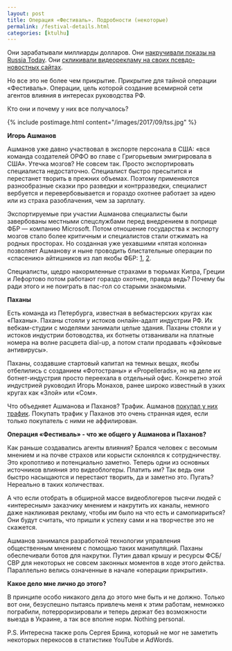 ```yaml
---
layout: post
title: Операция «Фестиваль». Подробности (некоторые)
permalink: /festival-details.html
categories: [ktulhu]
---
```


Они зарабатывали миллиарды долларов. Они [накручивали показы на Russia Today](http://www.thedailybeast.com/putins-propaganda-tv-lies-about-its-popularity). Они [скликивали видеорекламу на своих псевдо-новостных сайтах](https://www.whiteops.com/hubfs/Resources/WO_Methbot_Operation_WP.pdf).

Но все это не более чем прикрытие. Прикрытие для тайной операции «Фестиваль». Операции, цель которой создание всемирной сети агентов влияния в интересах руководства РФ.

Кто они и почему у них все получалось?

{% include postimage.html content="/images/2017/09/tss.jpg" %}

**Игорь Ашманов**

Ашманов уже давно участвовал в экспорте персонала в США: «вся команда создателей ОРФО во главе с Григорьевым эмигрировала в США». Утечка мозгов? Не совсем так. Просто экспортировать специалиста недостаточно. Специалист быстро пресытится и перестанет творить в прежних объемах. Поэтому применяются разнообразные сказки про разведки и контрразведки, специалист вербуется и перевербовывается и гораздо охотнее работает за идею или из страха разоблачения, чем за зарплату.

Экспортируемые при участии Ашманова специалисты были завербованы местными спецслужбами перед внедрением в поприще ФБР — компанию Microsoft. Потом отношение государства к экспорту мозгов стало более критичным и специалистов стали отжимать на родных просторах. Но созданная уже уехавшими «пятая колонна» позволяет Ашманову и ныне проводить блистательные операции по «спасению» айтишников из лап якобы ФБР: [1](https://roem.ru/12-04-2013/116728/spasenie-ryadovogo-zubahi/), [2](https://roem.ru/01-09-2017/258086/nevyezd-bitcoin/#comment-258338).

Специалисты, щедро накормленные страхами в тюрьмах Кипра, Греции и Лефортово потом работают гораздо охотнее, правда ведь? Почему бы ради этого и не поиграть в пас-гол со старыми знакомыми.

**Паханы**

Есть команда из Петербурга, известная в вебмастерских кругах как «Паханы». Паханы стояли у истоков онлайн-адалт индустрии РФ. Их вебкам-студии с моделями занимали целые здания. Паханы стояли и у истоков индустрии ботоводства, их ботнеты отзванивали на платные номера на волне расцвета dial-up, а потом стали продавать «фэйковые антивирусы». 

Паханы, создавшие стартовый капитал на темных вещах, якобы отбелились с созданием «Фотостраны» и «Propellerads», но на деле их ботнет-индустрия просто переехала в отдельный офис. Конкретно этой индустрией руководил Игорь Монахов, ранее широко известный в узких кругах как «Злой» или «Сом».

Что объедняет Ашманова и Паханов? Трафик. Ашманов [покупал у них трафик](https://vc.ru/p/kak-ashmanov-i-partneryi-privlekali-100-000-vrachey-v-spetsializirovannuyu-sotsset). Покупать трафик у Паханов это очень странная идея, если только покупатель с ними не аффилирован.

**Операция «Фестиваль» - что же общего у Ашманова и Паханов?**

Как раньше создавались агенты влияния? Брался человек с весомым мнением и на почве страхов или корысти склонялся к сотрудничеству. Это кропотливо и потенциально заметно. Теперь одни из основных источников влияния это видеоблогеры. Платить им? Так ведь они быстро насыщаются и перестают творить, да и заметно это. Пугать? Нереально в таких количествах.

А что если отобрать в обширной массе видеоблогеров тысячи людей с «интересным» заказчику мнением и накрутить их каналы, немного даже накликивая рекламу, чтобы им было на что есть и самопиариться? Они будут считать, что пришли к успеху сами и на творчестве это не скажется.

Ашманов занимался разработкой технологии управления общественным мнением с помощью таких манипуляций. Паханы обеспечивали ботов для накрутки. Путин давал крышу и ресурсы ФСБ/СВР для некоторых не совсем законных моментов в ходе этого действа. Параллельно велись означенные в начале «операции прикрытия».

**Какое дело мне лично до этого?**

В принципе особо никакого дела до этого мне быть и не должно. Только вот они, безуспешно пытаясь привлечь меня к этим работам, немножко пограбили, потерроризировали и теперь держат без возможности выезда в Украине, а так все вполне норм. Nothing personal.

P.S. Интересна также роль Сергея Брина, который не мог не заметить некоторых перекосов в статистике YouTube и AdWords.
